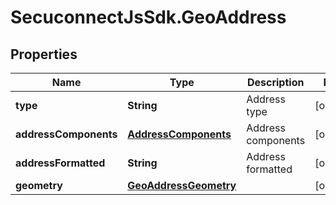 # SecuconnectJsSdk.GeoAddress

## Properties
Name | Type | Description | Notes
------------ | ------------- | ------------- | -------------
**type** | **String** | Address type | [optional] 
**addressComponents** | [**AddressComponents**](AddressComponents.md) | Address components | [optional] 
**addressFormatted** | **String** | Address formatted | [optional] 
**geometry** | [**GeoAddressGeometry**](GeoAddressGeometry.md) |  | [optional] 


